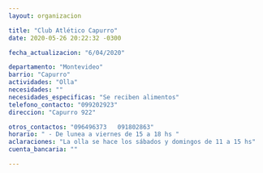 ```yaml
---
layout: organizacion

title: "Club Atlético Capurro"
date: 2020-05-26 20:22:32 -0300

fecha_actualizacion: "6/04/2020"

departamento: "Montevideo"
barrio: "Capurro"
actividades: "Olla"
necesidades: ""
necesidades_especificas: "Se reciben alimentos"
telefono_contacto: "099202923"
direccion: "Capurro 922"

otros_contactos: "096496373   091802863"
horario: " - De lunea a viernes de 15 a 18 hs "
aclaraciones: "La olla se hace los sábados y domingos de 11 a 15 hs"
cuenta_bancaria: ""

---
```

